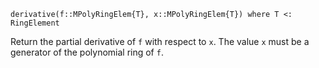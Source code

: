 ```
derivative(f::MPolyRingElem{T}, x::MPolyRingElem{T}) where T <: RingElement
```

Return the partial derivative of `f` with respect to `x`. The value `x` must be a generator of the polynomial ring of `f`.
